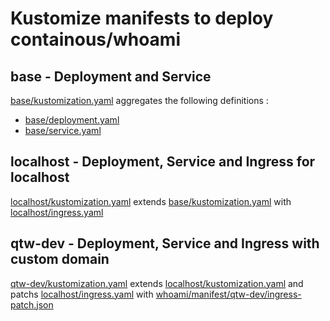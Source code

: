 # Kustomize manifests to deploy containous/whoami

## base - Deployment and Service

[base/kustomization.yaml](base/kustomization.yaml) aggregates the following definitions :

* [base/deployment.yaml](base/deployment.yaml)
* [base/service.yaml](base/service.yaml)

## localhost - Deployment, Service and Ingress for localhost

[localhost/kustomization.yaml](localhost/kustomization.yaml) extends [base/kustomization.yaml](base/kustomization.yaml) with [localhost/ingress.yaml](localhost/ingress.yaml)

## qtw-dev - Deployment, Service and Ingress with custom domain

[qtw-dev/kustomization.yaml](qtw-dev/kustomization.yaml) extends [localhost/kustomization.yaml](localhost/kustomization.yaml) and patchs [localhost/ingress.yaml](localhost/ingress.yaml) with [whoami/manifest/qtw-dev/ingress-patch.json](whoami/manifest/qtw-dev/ingress-patch.json)

